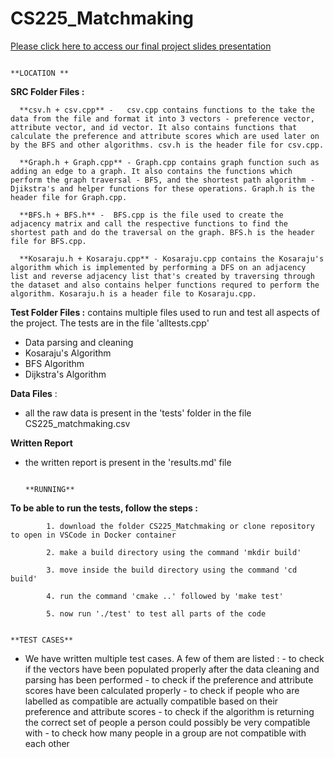# CS225_Matchmaking

[Please click here to access our final project slides presentation](https://docs.google.com/presentation/d/1MET3rRTx6dNrxgwLzAL4kdkJG7kqdjsAbK_bp_XW2_M/edit?usp=sharing)

                                                                        **LOCATION **
**SRC Folder Files :**

      **csv.h + csv.cpp** -   csv.cpp contains functions to the take the data from the file and format it into 3 vectors - preference vector, attribute vector, and id vector. It also contains functions that calculate the preference and attribute scores which are used later on by the BFS and other algorithms. csv.h is the header file for csv.cpp. 
      
      **Graph.h + Graph.cpp** - Graph.cpp contains graph function such as adding an edge to a graph. It also contains the functions which perform the graph traversal - BFS, and the shortest path algorithm - Djikstra's and helper functions for these operations. Graph.h is the header file for Graph.cpp. 
      
      **BFS.h + BFS.h** -  BFS.cpp is the file used to create the adjacency matrix and call the respective functions to find the shortest path and do the traversal on the graph. BFS.h is the header file for BFS.cpp. 
      
      **Kosaraju.h + Kosaraju.cpp** - Kosaraju.cpp contains the Kosaraju's algorithm which is implemented by performing a DFS on an adjacency list and reverse adjacency list that's created by traversing through the dataset and also contains helper functions requred to perform the algorithm. Kosaraju.h is a header file to Kosaraju.cpp.
      
**Test Folder Files :**
 contains multiple files used to run and test all aspects of the project. The tests are in the file 'alltests.cpp'
- Data parsing and cleaning
- Kosaraju's Algorithm 
- BFS Algorithm 
- Dijkstra's Algorithm 

**Data Files** :
- all the raw data is present in the 'tests' folder  in the file CS225_matchmaking.csv 

**Written Report**
- the written report is present in the 'results.md' file
 
 
                                                                         **RUNNING**
 **To be able to run the tests, follow the steps :**
 
            1. download the folder CS225_Matchmaking or clone repository to open in VSCode in Docker container
            
            2. make a build directory using the command 'mkdir build'
            
            3. move inside the build directory using the command 'cd build'
            
            4. run the command 'cmake ..' followed by 'make test'
            
            5. now run './test' to test all parts of the code 

                                                                       **TEST CASES**
  - We have written multiple test cases. A few of them are listed :
           - to check if the vectors have been populated properly after the data cleaning and parsing has been performed 
           - to check if the preference and attribute scores have been calculated properly
           - to check if people who are labelled as compatible are actually compatible based on their preference and attribute scores
           - to check if the algorithm is returning the correct set of people a person could possibly be very compatible with 
           - to check how many people in a group are not compatible with each other 


